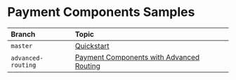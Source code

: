 # Payment Components Samples

| Branch        | Topic           | 
| :------------- |:-------------| 
| `master`      | [Quickstart](https://www.chargebee.com/checkout-portal-docs/payment-components-quickstart.html) |
| `advanced-routing`      | [Payment Components with Advanced Routing](https://www.chargebee.com/checkout-portal-docs/payment-components-advanced-routing.html)      |   